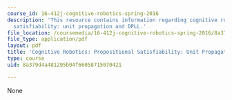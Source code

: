```yaml
---
course_id: 16-412j-cognitive-robotics-spring-2016
description: 'This resource contains information regarding cognitive robotics: Propositional
  satisfiability: unit propagation and DPLL.'
file_location: /coursemedia/16-412j-cognitive-robotics-spring-2016/8a379d4a481295b04f66058715070421_MIT16_412JS16_Readings2P3.pdf
file_type: application/pdf
layout: pdf
title: 'Cognitive Robotics: Propositional Satisfiability: Unit Propagation and DPLL'
type: course
uid: 8a379d4a481295b04f66058715070421

---
```

None